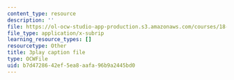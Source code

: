 ```yaml
---
content_type: resource
description: ''
file: https://ol-ocw-studio-app-production.s3.amazonaws.com/courses/18-06sc-linear-algebra-fall-2011/b7d4728642ef5ea8aafa96b9a2445bd0_QQpvGlF_1Qo.vtt
file_type: application/x-subrip
learning_resource_types: []
resourcetype: Other
title: 3play caption file
type: OCWFile
uid: b7d47286-42ef-5ea8-aafa-96b9a2445bd0
---
```

